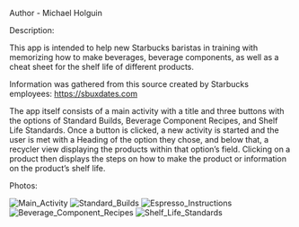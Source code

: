 Author - Michael Holguin

Description:

This app is intended to help new Starbucks baristas  in training with memorizing 
how to make beverages, beverage components, as well as a cheat sheet for the shelf 
life of different products.

Information was gathered from this source created by Starbucks employees:
https://sbuxdates.com

The app itself consists of a main activity with a title and three buttons with the
options of Standard Builds, Beverage Component Recipes, and Shelf Life Standards. 
Once a button is clicked, a new activity is started and the user is met with a 
Heading of the option they chose, and below that, a recycler view displaying the
products within that option’s field. Clicking on a product then displays the steps
on how to make the product or information on the product’s shelf life.

Photos:

![Main_Activity](https://github.com/mh623/Starbucks_Trainer_App/assets/78939178/f9d59b39-3f52-4a10-b1f6-608db1dcc7e7)
![Standard_Builds](https://github.com/mh623/Starbucks_Trainer_App/assets/78939178/6512cb22-8103-4735-bd29-6367f354cf3c)
![Espresso_Instructions](https://github.com/mh623/Starbucks_Trainer_App/assets/78939178/95418b1f-76e9-4fac-b815-aaea5713bf8b)
![Beverage_Component_Recipes](https://github.com/mh623/Starbucks_Trainer_App/assets/78939178/b5491d33-e3eb-40ae-a896-af9cefdffce8)
![Shelf_Life_Standards](https://github.com/mh623/Starbucks_Trainer_App/assets/78939178/50188898-05e7-466f-9d0a-243d627d3bb6)
